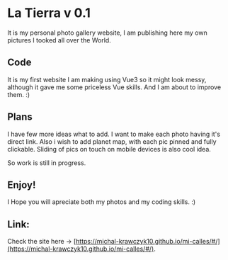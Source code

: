 # La Tierra  v 0.1

It is my personal photo gallery website, I am publishing here my own pictures I tooked all over the World.

## Code

It is my first website I am making using Vue3 so it might look messy, although it gave me some priceless Vue skills. And I am about to improve them. :)

## Plans

I have few more ideas what to add.
I want to make each photo having it's direct link.
Also i wish to add planet map, with each pic pinned and fully clickable.
Sliding of pics on touch on mobile devices is also cool idea.

So work is still in progress.

## Enjoy!

I Hope you will apreciate both my photos and my coding skills. :)

## Link:

Check the site here -> [https://michal-krawczyk10.github.io/mi-calles/#/](https://michal-krawczyk10.github.io/mi-calles/#/).
